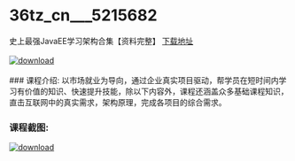# 36tz_cn___5215682
史上最强JavaEE学习架构合集【资料完整】
[下载地址](http://www.36tz.cn/article/5215682 "下载地址")
<br/></br>[![download](http://36tz.cn/muke_img/2020_10_2-43.png "下载地址")](http://www.36tz.cn/article/5215682 "下载地址")
<br/></br>### 课程介绍:
以市场就业为导向，通过企业真实项目驱动，帮学员在短时间内学习有价值的知识、快速提升技能，除以下内容外，课程还涵盖众多基础课程知识，直击互联网中的真实需求，架构原理，完成各项目的综合需求。

### 课程截图:
[![download](http://36tz.cn/muke_img/2020_10_1-46.png "下载地址")](http://www.36tz.cn/article/5215682 "下载地址")
